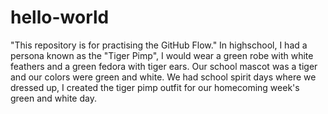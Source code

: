 # hello-world
 "This repository is for practising the GitHub Flow."
In highschool, I had a persona known as the "Tiger Pimp", I would wear a green robe with white feathers and a green fedora with tiger ears. Our school mascot was a tiger and our colors were green and white. We had school spirit days where we dressed up, I created the tiger pimp outfit for our homecoming week's green and white day.

